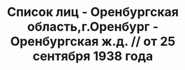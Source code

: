 ---
title: Список лиц - Оренбургская область,г.Оренбург - Оренбургская ж.д. // от 25 сентября
  1938 года
description: РГАСПИ, ф.17, оп.171, дело 419, лист 199
images:
- /disk/pictures/v11/17-171-419-199.jpg
- /disk/pictures/v11/17-171-419-200.jpg
- /disk/pictures/v11/17-171-419-201.jpg
- /disk/pictures/v11/17-171-419-202.jpg
- /disk/pictures/v11/17-171-419-203.jpg
- /disk/pictures/v11/17-171-419-204.jpg
---